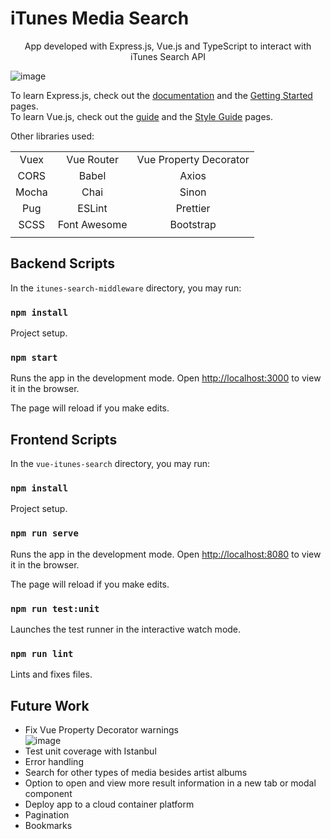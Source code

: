 # iTunes Media Search

<p align="center">
App developed with Express.js, Vue.js and TypeScript to interact with iTunes Search API
</p>

![image](https://user-images.githubusercontent.com/33550545/120116310-f915b200-c15d-11eb-926e-b1d7682feb7a.png)

To learn Express.js, check out the [documentation](https://expressjs.com/en/5x/api.html) and the [Getting Started](https://expressjs.com/en/starter/installing.html) pages.\
To learn Vue.js, check out the [guide](https://v3.vuejs.org/guide/introduction.html) and the [Style Guide](https://v3.vuejs.org/style-guide/) pages.

Other libraries used:

| | | |
|:---:|:---:|:---:|
| Vuex  | Vue Router | Vue Property Decorator  |
| CORS  | Babel  | Axios  |
| Mocha  | Chai  | Sinon  |
| Pug  | ESLint | Prettier  |
| SCSS  | Font Awesome | Bootstrap  |
| | | |


## Backend Scripts

In the `itunes-search-middleware` directory, you may run:

### `npm install`

Project setup.

### `npm start`

Runs the app in the development mode.
Open [http://localhost:3000](http://localhost:3000) to view it in the browser.

The page will reload if you make edits.

## Frontend Scripts

In the `vue-itunes-search` directory, you may run:

### `npm install`

Project setup.

### `npm run serve`

Runs the app in the development mode.
Open [http://localhost:8080](http://localhost:8080) to view it in the browser.

The page will reload if you make edits.

### `npm run test:unit`

Launches the test runner in the interactive watch mode.

### `npm run lint`

Lints and fixes files.

## Future Work

* Fix Vue Property Decorator warnings \
![image](https://user-images.githubusercontent.com/33550545/120116803-3418e500-c160-11eb-824f-8e3ea73af20c.png)
* Test unit coverage with Istanbul
* Error handling
* Search for other types of media besides artist albums
* Option to open and view more result information in a new tab or modal component
* Deploy app to a cloud container platform
* Pagination
* Bookmarks
